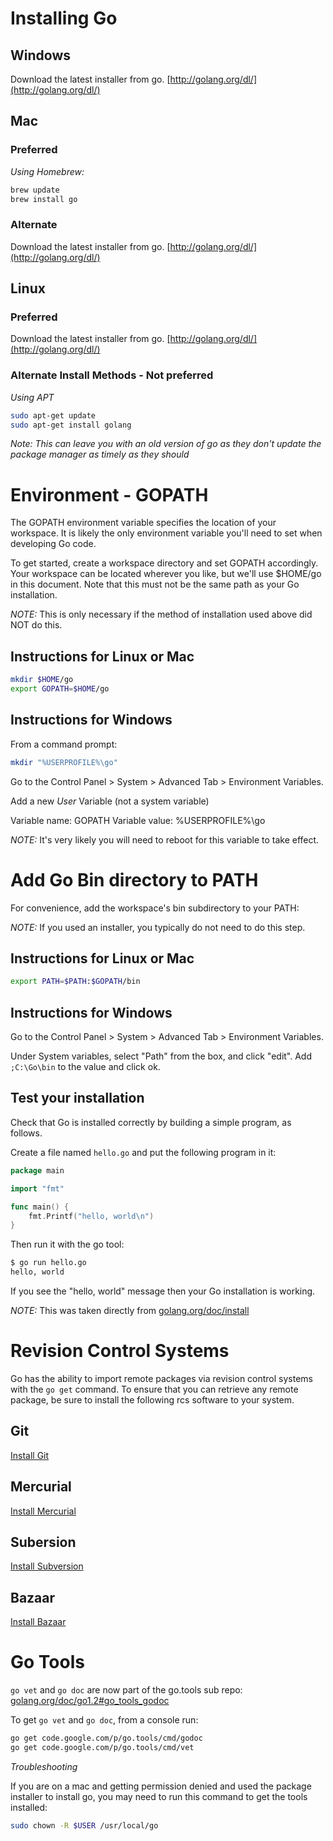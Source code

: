 # Installing Go

## Windows

Download the latest installer from go.  [http://golang.org/dl/](http://golang.org/dl/)

## Mac

### Preferred

*Using Homebrew:*

```bash
brew update
brew install go
```

### Alternate

Download the latest installer from go.  [http://golang.org/dl/](http://golang.org/dl/)

## Linux

### Preferred

Download the latest installer from go.  [http://golang.org/dl/](http://golang.org/dl/)

### Alternate Install Methods - Not preferred

*Using APT*

```bash
sudo apt-get update
sudo apt-get install golang
```

*Note: This can leave you with an old version of go as they don't update
the package manager as timely as they should*

# Environment - GOPATH

The GOPATH environment variable specifies the location of your
workspace. It is likely the only environment variable you'll need to set
when developing Go code.

To get started, create a workspace directory and set GOPATH accordingly.
Your workspace can be located wherever you like, but we'll use $HOME/go
in this document. Note that this must not be the same path as your Go
installation.

*NOTE:* This is only necessary if the method of installation used above did NOT do this.

## Instructions for Linux or Mac

```bash
mkdir $HOME/go
export GOPATH=$HOME/go
```

## Instructions for Windows

From a command prompt:

```bash
mkdir "%USERPROFILE%\go"
```

Go to the Control Panel > System > Advanced Tab > Environment Variables.

Add a new *User* Variable (not a system variable)

Variable name: GOPATH
Variable value: %USERPROFILE%\go

*NOTE:* It's very likely you will need to reboot for this variable to take effect.

# Add Go Bin directory to PATH

For convenience, add the workspace's bin subdirectory to your PATH:

*NOTE:* If you used an installer, you typically do not need to do this step.


## Instructions for Linux or Mac

```bash
export PATH=$PATH:$GOPATH/bin
```

## Instructions for Windows

Go to the Control Panel > System > Advanced Tab > Environment Variables.

Under System variables, select "Path" from the box, and click "edit".  Add `;C:\Go\bin` to the value and click ok.


## Test your installation

Check that Go is installed correctly by building a simple program, as follows.

Create a file named `hello.go` and put the following program in it:

```go
package main

import "fmt"

func main() {
    fmt.Printf("hello, world\n")
}
```
Then run it with the go tool:

```bash
$ go run hello.go
hello, world
```

If you see the "hello, world" message then your Go installation is working.

*NOTE:* This was taken directly from [golang.org/doc/install](http://golang.org/doc/install)

# Revision Control Systems

Go has the ability to import remote packages via revision control systems with the `go get` command.  To ensure that you can retrieve any remote package, be sure to install the following rcs software to your system.

## Git

[Install Git](http://git-scm.com/book/en/Getting-Started-Installing-Git)

## Mercurial

[Install Mercurial](http://mercurial.selenic.com/wiki/Download)

## Subersion

[Install Subversion](https://subversion.apache.org/packages.html)

## Bazaar

[Install Bazaar](http://wiki.bazaar.canonical.com/Download)

# Go Tools

`go vet` and `go doc` are now part of the go.tools sub repo:
[golang.org/doc/go1.2#go_tools_godoc](http://golang.org/doc/go1.2#go_tools_godoc)

To get `go vet` and `go doc`, from a console run:

```bash
go get code.google.com/p/go.tools/cmd/godoc
go get code.google.com/p/go.tools/cmd/vet
```

*Troubleshooting*

If you are on a mac and getting permission denied and used the package installer to install go, you may need to run this command to get the tools installed:

```bash
sudo chown -R $USER /usr/local/go
```
